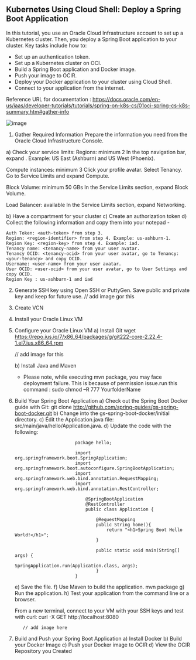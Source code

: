 Kubernetes Using Cloud Shell: Deploy a Spring Boot Application
-----------------------------------------------------------------
In this tutorial, you use an Oracle Cloud Infrastructure account to set up a Kubernetes cluster. Then, you deploy a Spring Boot application to your cluster. Key tasks include how to:

- Set up an authentication token.
- Set up a Kubernetes cluster on OCI.
- Build a Spring Boot application and Docker image.
- Push your image to OCIR.
- Deploy your Docker application to your cluster using Cloud Shell.
- Connect to your application from the internet.

Reference URL for documentation : https://docs.oracle.com/en-us/iaas/developer-tutorials/tutorials/spring-on-k8s-cs/01oci-spring-cs-k8s-summary.htm#gather-info



![image](https://user-images.githubusercontent.com/42166489/107624419-d760ef80-6c80-11eb-8c00-c0de932e239b.png)


1. Gather Required Information
Prepare the information you need from the Oracle Cloud Infrastructure Console.

a) Check your service limits:
  Regions: minimum 2
   In the top navigation bar, expand <region>. Example: US East (Ashburn) and US West (Phoenix).

  Compute instances: minimum 3
   Click your profile avatar. Select Tenancy. Go to Service Limits and expand Compute.

  Block Volume: minimum 50 GBs
   In the Service Limits section, expand Block Volume.

  Load Balancer: available
   In the Service Limits section, expand Networking.
 
 b) Have a compartment for your cluster
 c) Create an authorization token
 d) Collect the following information and copy them into your notepad -
 

    Auth Token: <auth-token> from step 3.
    Region: <region-identifier> from step 4. Example: us-ashburn-1.
    Region Key: <region-key> from step 4. Example: iad.
    Tenancy name: <tenancy-name> from your user avatar.
    Tenancy OCID: <tenancy-ocid> from your user avatar, go to Tenancy:<your-tenancy> and copy OCID.
    Username: <user-name> from your user avatar.
    User OCID: <user-ocid> from your user avatar, go to User Settings and copy OCID.
    Region Key : us-ashburn-1 and iad

2. Generate SSH key using Open SSH or PuttyGen. Save public and private key and keep for future use.
// add image gor this

3. Create VCN
4. Install your Oracle Linux VM
5. Configure your Oracle Linux VM
  a) Install Git
     wget https://repo.ius.io/7/x86_64/packages/g/git222-core-2.22.4-1.el7.ius.x86_64.rpm  
     
     // add image for this
     
   b) Install Java and Maven
   
     - Please note, while executing mvn package, you may face deployment failure. This is because of permission issue.run this command :  sudo chmod –R 777 YourfolderName
     
6. Build Your Spring Boot Application
   a) Check out the Spring Boot Docker guide with Git:
      git clone http://github.com/spring-guides/gs-spring-boot-docker.git
   b)  Change into the gs-spring-boot-docker/initial directory.
   c)  Edit the Application.java file: src/main/java/hello/Application.java.
   d)  Update the code with the following:   
                        
                              package hello;

                              import org.springframework.boot.SpringApplication;
                              import org.springframework.boot.autoconfigure.SpringBootApplication;
                              import org.springframework.web.bind.annotation.RequestMapping;
                              import org.springframework.web.bind.annotation.RestController;

                                  @SpringBootApplication
                                  @RestController
                                  public class Application {

                                      @RequestMapping
                                      public String home(){
                                          return "<h1>Spring Boot Hello World!</h1>";
                                      }

                                      public static void main(String[] args) {
                                          SpringApplication.run(Application.class, args);
                                      }
                              }
                    
   e) Save the file.
   f) Use Maven to build the application.
      mvn package
   g) Run the application.
   h) Test your application from the command line or a browser.

      From a new terminal, connect to your VM with your SSH keys and test with curl:
          curl -X GET http://localhost:8080
          
          // add image here
     
7. Build and Push your Spring Boot Application
   a) Install Docker
   b) Build your Docker Image
   c) Push your Docker image to OCIR
   d) View the OCIR Repository you Created
   



